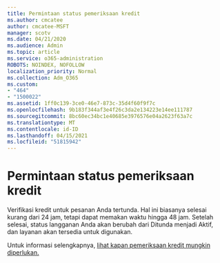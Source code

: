 ```yaml
---
title: Permintaan status pemeriksaan kredit
ms.author: cmcatee
author: cmcatee-MSFT
manager: scotv
ms.date: 04/21/2020
ms.audience: Admin
ms.topic: article
ms.service: o365-administration
ROBOTS: NOINDEX, NOFOLLOW
localization_priority: Normal
ms.collection: Adm_O365
ms.custom:
- "464"
- "1500022"
ms.assetid: 1ff0c139-3ce0-46e7-873c-35d4f60f9f7c
ms.openlocfilehash: 9b183f344af3e4f26c3da2e134223e14ee111787
ms.sourcegitcommit: 8bc60ec34bc1e40685e3976576e04a2623f63a7c
ms.translationtype: MT
ms.contentlocale: id-ID
ms.lasthandoff: 04/15/2021
ms.locfileid: "51815942"
---
```

# <a name="credit-check-status-request"></a>Permintaan status pemeriksaan kredit

Verifikasi kredit untuk pesanan Anda tertunda. Hal ini biasanya selesai kurang dari 24 jam, tetapi dapat memakan waktu hingga 48 jam. Setelah selesai, status langganan Anda akan berubah dari Ditunda menjadi Aktif, dan layanan akan tersedia untuk digunakan.

Untuk informasi selengkapnya, [lihat kapan pemeriksaan kredit mungkin diperlukan.](https://docs.microsoft.com/microsoft-365/commerce/billing-and-payments/pay-for-your-subscription?view=o365-worldwide#pay-by-invoice-check-or-eft)
